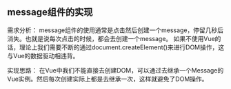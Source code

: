 ## message组件的实现

需求分析：
message组件的使用通常是点击然后创建一个message，停留几秒后消失。也就是说每次点击的时候，都会去创建一个message。
如果不使用Vue的话，理论上我们需要不断的通过document.createElement()来进行DOM操作，这与Vue的数据驱动相违背。


实现思路：
在Vue中我们不能直接去创建DOM，可以通过去继承一个Message的Vue实例。然后每次创建实际上都是去继承一次，这样就避免了DOM操作。
